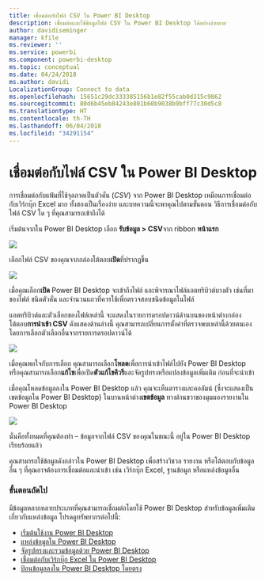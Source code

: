 ```yaml
---
title: เชื่อมต่อกับไฟล์ CSV ใน Power BI Desktop
description: เชื่อมต่อและใช้ข้อมูลไฟล์ CSV ใน Power BI Desktop ได้อย่างง่ายดาย
author: davidiseminger
manager: kfile
ms.reviewer: ''
ms.service: powerbi
ms.component: powerbi-desktop
ms.topic: conceptual
ms.date: 04/24/2018
ms.author: davidi
LocalizationGroup: Connect to data
ms.openlocfilehash: 15651c29dc333385156b1e82f55cab0d315c9862
ms.sourcegitcommit: 80d6b45eb84243e801b60b9038b9bff77c30d5c8
ms.translationtype: HT
ms.contentlocale: th-TH
ms.lasthandoff: 06/04/2018
ms.locfileid: "34291154"
---
```

# <a name="connect-to-csv-files-in-power-bi-desktop"></a>เชื่อมต่อกับไฟล์ CSV ใน Power BI Desktop
การเชื่อมต่อกับแฟ้มที่ใช้จุลภาคเป็นตัวคั่น (*CSV*) จาก Power BI Desktop เหมือนการเชื่อมต่อกับเวิร์กบุ๊ก Excel มาก ทั้งสองเป็นเรื่องง่าย และบทความนี้จะพาคุณไปตามขั้นตอน วิธีการเชื่อมต่อกับไฟล์ CSV ใด ๆ ที่คุณสามารถเข้าถึงได้

เริ่มต้นจากใน Power BI Desktop เลือก **รับข้อมูล > CSV**จาก ribbon **หน้าแรก**

![](media/desktop-connect-csv/connect-to-csv_1.png)

เลือกไฟล์ CSV ของคุณจากกล่องโต้ตอบ**เปิด**ที่ปรากฏขึ้น

![](media/desktop-connect-csv/connect-to-csv_2.png)

เมื่อคุณเลือก**เปิด** Power BI Desktop จะเข้าถึงไฟล์ และพิจารณาไฟล์แอตทริบิวต์บางตัว เช่นที่มาของไฟล์ ชนิดตัวคั่น และจำนวนแถวที่ควรใช้เพื่อตรวจสอบชนิดข้อมูลในไฟล์

แอตทริบิวต์และตัวเลือกของไฟล์เหล่านี้ จะแสดงในรายการดรอปดาวน์ด้านบนของหน้าต่างกล่องโต้ตอบ**การนำเข้า CSV** ดังแสดงด้านล่างนี้ คุณสามารถเปลี่ยนการตั้งค่าที่ตรวจพบเหล่านี้ด้วยตนเอง โดยการเลือกตัวเลือกอื่นจากรายการดรอปดาวน์ได้

![](media/desktop-connect-csv/connect-to-csv_3.png)

เมื่อคุณพอใจกับการเลือก คุณสามารถเลือก**โหลด**เพื่อการนำเข้าไฟล์ไปยัง Power BI Desktop หรือคุณสามารถเลือก**แก้ไข**เพื่อเปิด**ตัวแก้ไขคิวรี**และจัดรูปทรงหรือแปลงข้อมูลเพิ่มเติม ก่อนที่จะนำเข้า

เมื่อคุณโหลดข้อมูลลงใน Power BI Desktop แล้ว คุณจะเห็นตารางและคอลัมน์ (ซึ่งจะแสดงเป็นเขตข้อมูลใน Power BI Desktop) ในบานหน้าต่าง**เขตข้อมูล** ทางด้านขวาของมุมมองรายงานใน Power BI Desktop

![](media/desktop-connect-csv/connect-to-csv_4.png)

นั่นคือทั้งหมดที่คุณต้องทำ – ข้อมูลจากไฟล์ CSV ของคุณในขณะนี้ อยู่ใน Power BI Desktop เรียบร้อยแล้ว

คุณสามารถใช้ข้อมูลดังกล่าวใน Power BI Desktop เพื่อสร้างวิชวล รายงาน หรือโต้ตอบกับข้อมูลอื่น ๆ ที่คุณอาจต้องการเชื่อมต่อและนำเข้า เช่น เวิร์กบุ๊ก Excel, ฐานข้อมูล หรือแหล่งข้อมูลอื่น

### <a name="next-steps"></a>ขั้นตอนถัดไป
มีข้อมูลหลากหลายประเภทที่คุณสามารถเชื่อมต่อโดยใช้ Power BI Desktop สำหรับข้อมูลเพิ่มเติมเกี่ยวกับแหล่งข้อมูล โปรดดูทรัพยากรต่อไปนี้:

* [เริ่มต้นใช้งาน Power BI Desktop](desktop-getting-started.md)
* [แหล่งข้อมูลใน Power BI Desktop](desktop-data-sources.md)
* [จัดรูปทรงและรวมข้อมูลด้วย Power BI Desktop](desktop-shape-and-combine-data.md)
* [เชื่อมต่อกับเวิร์กบุ๊ก Excel ใน Power BI Desktop](desktop-connect-excel.md)   
* [ป้อนข้อมูลลงใน Power BI Desktop โดยตรง](desktop-enter-data-directly-into-desktop.md)   

